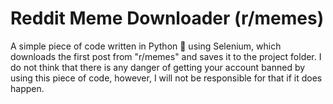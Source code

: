 # Reddit Meme Downloader (r/memes)
A simple piece of code written in Python 🐍 using Selenium, which downloads the first post from "r/memes" and saves it to the project folder.
I do not think that there is any danger of getting your account banned by using this piece of code, however, I will not be responsible for that if it does happen.

